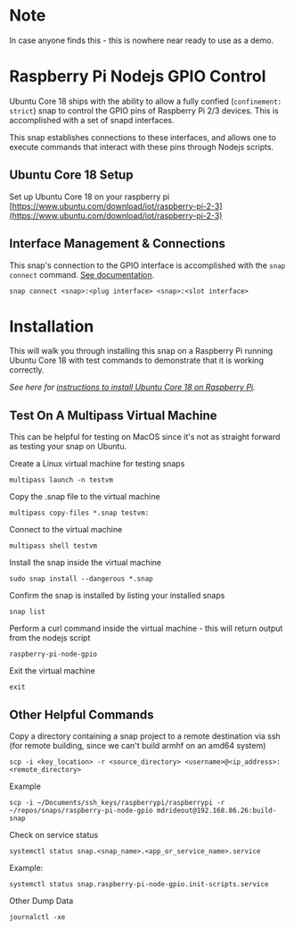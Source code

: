 # Note
In case anyone finds this - this is nowhere near ready to use as a demo.

# Raspberry Pi Nodejs GPIO Control
Ubuntu Core 18 ships with the ability to allow a fully confied (`confinement: strict`) snap to control the GPIO pins of Raspberry Pi 2/3 devices. This is accomplished with a set of snapd interfaces.

This snap establishes connections to these interfaces, and allows one to execute commands that interact with these pins through Nodejs scripts.

## Ubuntu Core 18 Setup
Set up Ubuntu Core 18 on your raspberry pi [https://www.ubuntu.com/download/iot/raspberry-pi-2-3](https://www.ubuntu.com/download/iot/raspberry-pi-2-3)

## Interface Management & Connections
This snap's connection to the GPIO interface is accomplished with the `snap connect` command. [See documentation](https://docs.snapcraft.io/interface-management/6154).
```
snap connect <snap>:<plug interface> <snap>:<slot interface>
```

# Installation
This will walk you through installing this snap on a Raspberry Pi running Ubuntu Core 18 with test commands to demonstrate that it is working correctly. 

_See here for [instructions to install Ubuntu Core 18 on Raspberry Pi](https://www.ubuntu.com/download/iot/raspberry-pi-2-3)._


## Test On A Multipass Virtual Machine
This can be helpful for testing on MacOS since it's not as straight forward as testing your snap on Ubuntu.

Create a Linux virtual machine for testing snaps
```
multipass launch -n testvm
```

Copy the .snap file to the virtual machine
```
multipass copy-files *.snap testvm:
```

Connect to the virtual machine
```
multipass shell testvm
```

Install the snap inside the virtual machine
```
sudo snap install --dangerous *.snap
```


Confirm the snap is installed by listing your installed snaps
```
snap list
```

Perform a curl command inside the virtual machine - this will return output from the nodejs script
```
raspberry-pi-node-gpio
```

Exit the virtual machine
```
exit
```

## Other Helpful Commands
Copy a directory containing a snap project to a remote destination via ssh (for remote building, since we can't build armhf on an amd64 system)
```
scp -i <key_location> -r <source_directory> <username>@<ip_address>:<remote_directory>
```

Example
```
scp -i ~/Documents/ssh_keys/raspberrypi/raspberrypi -r ~/repos/snaps/raspberry-pi-node-gpio mdrideout@192.168.86.26:build-snap
```

Check on service status
```
systemctl status snap.<snap_name>.<app_or_service_name>.service
```
Example:
```
systemctl status snap.raspberry-pi-node-gpio.init-scripts.service
```

Other Dump Data
```
journalctl -xe
```